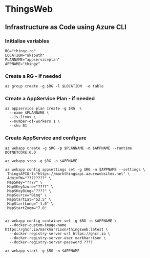 # ThingsWeb 

## Infrastructure as Code using Azure CLI 

### Initialise variables

```
RG="thingz-rg"
LOCATION="uksouth"
PLANNAME="appserviceplan"
APPNAME="thingz"

```

### Create a RG - if needed

```
az group create -g $RG -l $LOCATION  -o table 

```

### Create a AppService Plan - if needed

```
az appservice plan create -g $RG  \
  --name $PLANNAME \
  --is-linux \
  --number-of-workers 1 \
  --sku B1

```   

### Create AppService and configure

```
az webapp create -g $RG -p $PLANNAME -n $APPNAME --runtime DOTNETCORE:6.0

az webapp stop -g $RG -n $APPNAME

az webapp config appsettings set -g $RG -n $APPNAME --settings \
 ThingsAPIUrl="https://markthingsapi.azurewebsites.net" \
 AdminPW="????????" \
 MapSKey="????" \
 MapSKeyAzure="????" \
 MapSKeyBing="????" \
 MapSource="Bing" \
 MapStartLat="52.5" \
 MapStartLong="-1.0" \
 MapStartZoom="7.0"


az webapp config container set -g $RG -n $APPNAME \
  --docker-custom-image-name https://ghcr.io/markharrison/thingsweb:latest \
  --docker-registry-server-url https://ghcr.io \
  --docker-registry-server-user markharrison \
  --docker-registry-server-password ???? 

az webapp start -g $RG -n $APPNAME

```